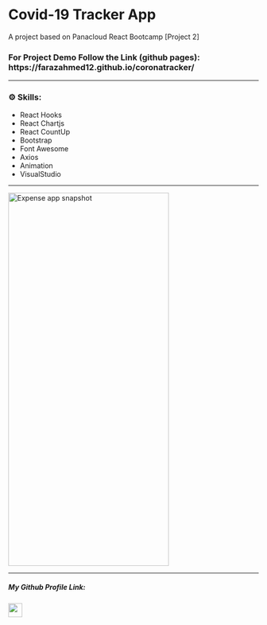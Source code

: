 <h1>Covid-19 Tracker App</h1>

<p>A project based on Panacloud React Bootcamp [Project 2]</p>

<h3>For Project Demo Follow the Link (github pages): https://farazahmed12.github.io/coronatracker/</h3>

<hr />
<h3> ⚙ Skills:</h3>

<ul>
  <li>React Hooks</li>
  <li>React Chartjs</li>
  <li>React CountUp</li>
  <li>Bootstrap</li>  
  <li>Font Awesome</li>    
  <li>Axios</li>  
  <li>Animation
</li>
 
  <li>VisualStudio</li>
  
</ul>

<hr />
<a href='https://farazahmed12.github.io/coronatracker/' target="_blank">
<img width='80%' height='750px' alt='Expense app snapshot' src="https://user-images.githubusercontent.com/79910338/151788120-f5ba6e57-fb94-430e-94a3-c91b218947a6.png"/>
</a>

<hr />

<h5>My Github Profile Link:</h5>
<a href='https://github.com/farazahmed12'>
  
  <img height='28rem'  src='https://img.shields.io/badge/Faraz%20Ahmed-Faraz%20Ahmed-181717?style=for-the-badge&logo=github' />
</a>
